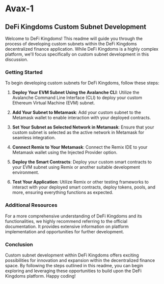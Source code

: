 # Avax-1

## DeFi Kingdoms Custom Subnet Development

Welcome to DeFi Kingdoms! This readme will guide you through the process of developing custom subnets within the DeFi Kingdoms decentralized finance application. While DeFi Kingdoms is a highly complex platform, we'll focus specifically on custom subnet development in this discussion.

### Getting Started

To begin developing custom subnets for DeFi Kingdoms, follow these steps:

1. **Deploy Your EVM Subnet Using the Avalanche CLI**: Utilize the Avalanche Command Line Interface (CLI) to deploy your custom Ethereum Virtual Machine (EVM) subnet.

2. **Add Your Subnet to Metamask**: Add your custom subnet to the Metamask wallet to enable interaction with your deployed contracts.

3. **Set Your Subnet as Selected Network in Metamask**: Ensure that your custom subnet is selected as the active network in Metamask for seamless integration.

4. **Connect Remix to Your Metamask**: Connect the Remix IDE to your Metamask wallet using the Injected Provider option.

5. **Deploy the Smart Contracts**: Deploy your custom smart contracts to your EVM subnet using Remix or another suitable development environment.

6. **Test Your Application**: Utilize Remix or other testing frameworks to interact with your deployed smart contracts, deploy tokens, pools, and more, ensuring everything functions as expected.

### Additional Resources

For a more comprehensive understanding of DeFi Kingdoms and its functionalities, we highly recommend referring to the official documentation. It provides extensive information on platform implementation and opportunities for further development.

### Conclusion

Custom subnet development within DeFi Kingdoms offers exciting possibilities for innovation and expansion within the decentralized finance space. By following the steps outlined in this readme, you can begin exploring and leveraging these opportunities to build upon the DeFi Kingdoms platform. Happy coding!
